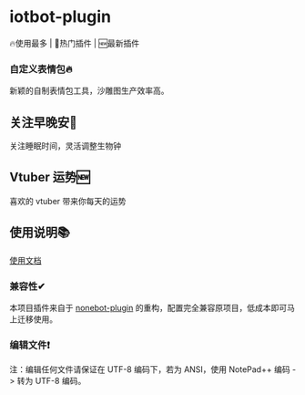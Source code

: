 # iotbot-plugin

🔥使用最多 | 🚀热门插件 | 🆕最新插件

### 自定义表情包🔥
新颖的自制表情包工具，沙雕图生产效率高。

## 关注早晚安🚀
关注睡眠时间，灵活调整生物钟

## Vtuber 运势🆕
喜欢的 vtuber 带来你每天的运势

## 使用说明📚
[使用文档](https://fz6m.github.io/iotqq-plugin-press)

### 兼容性✔
本项目插件来自于 [nonebot-plugin](https://github.com/fz6m/nonebot-plugin) 的重构，配置完全兼容原项目，低成本即可马上迁移使用。

### 编辑文件❗
注：编辑任何文件请保证在 UTF-8 编码下，若为 ANSI，使用 NotePad++ 编码 -> 转为 UTF-8 编码。

